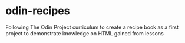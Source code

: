 # odin-recipes
Following The Odin Project curriculum to create a recipe book as a first project to demonstrate knowledge on HTML gained from lessons